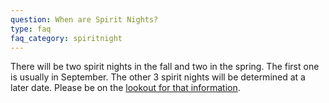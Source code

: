 ```yaml
---
question: When are Spirit Nights?
type: faq
faq_category: spiritnight
---
```

There will be two spirit nights in the fall and two in the spring.  The first one is usually in September. The other 3 spirit nights will be determined at a later date. Please be on the [lookout for that information](/calendar).